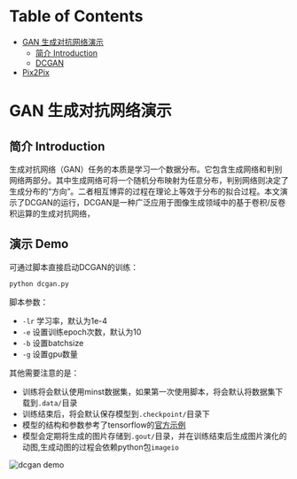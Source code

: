 Table of Contents
=================

* [GAN 生成对抗网络演示](#gan-%E7%94%9F%E6%88%90%E5%AF%B9%E6%8A%97%E7%BD%91%E7%BB%9C%E6%BC%94%E7%A4%BA)
  * [简介 Introduction](#%E7%AE%80%E4%BB%8B-introduction)
  * [DCGAN](#dcgan)
* [Pix2Pix](#pix2pix)


# GAN 生成对抗网络演示



## 简介 Introduction

生成对抗网络（GAN）任务的本质是学习一个数据分布。它包含生成网络和判别网络两部分。其中生成网络可将一个随机分布映射为任意分布，判别网络则决定了生成分布的“方向”。二者相互博弈的过程在理论上等效于分布的拟合过程。本文演示了DCGAN的运行，DCGAN是一种广泛应用于图像生成领域中的基于卷积/反卷积运算的生成对抗网络，


## 演示 Demo

可通过脚本直接启动DCGAN的训练：

```bash
python dcgan.py
```

脚本参数：

- `-lr` 学习率，默认为1e-4
-  `-e` 设置训练epoch次数，默认为10
- `-b` 设置batchsize
- `-g` 设置gpu数量



其他需要注意的是：

- 训练将会默认使用minst数据集，如果第一次使用脚本，将会默认将数据集下载到`.data/`目录
- 训练结束后，将会默认保存模型到`.checkpoint/`目录下
- 模型的结构和参数参考了tensorflow的[官方示例](https://www.tensorflow.org/tutorials/generative/dcgan)
- 模型会定期将生成的图片存储到`.gout/`目录，并在训练结束后生成图片演化的动图,生成动图的过程会依赖python包`imageio`

![dcgan demo](https://github.com/Oneflow-Inc/OneFlow-Benchmark/blob/dev_gan/Generative/pic/1.png)
